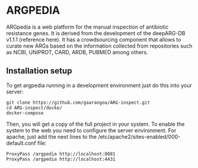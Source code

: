 # ARGPEDIA

ARGpedia is a web platform for the manual inspection of antibiotic resistance genes. It is derived from the development of the deepARG-DB v1.1.1 (reference here). It has a crowdsourcing component that allows to curate new ARGs based on the information collected from repositories such as NCBI, UNIPROT, CARD, ARDB, PUBMED among others.


## Installation setup

To get argpedia running in a development environment just do this into your server:

    git clone https://github.com/gaarangoa/ARG-inspect.git
    cd ARG-inspect/docke/
    docker-compose

Then, you will get a copy of the full project in your system. To enable the system to the web you need to configure the server environment. For apache, just add the next lines to the /etc/apache2/sites-enabled/000-default.conf  file:

    ProxyPass /argpedia http://localhost:8081
    ProxyPass /argpedia http://localhost:4431


